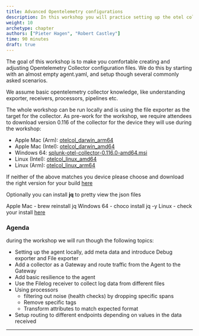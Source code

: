 ```yaml
---
title: Advanced Opentelemetry configurations
description: In this workshop you will practice setting up the otel collector configuration from scratch and go though several  advanced configuration scenarios's
weight: 10
archetype: chapter
authors: ["Pieter Hagen", "Robert Castley"]
time: 90 minutes
draft: true
---
```


The goal of this workshop is to make you  comfortable creating and adjusting Opentelemetry Collector configuration files. We do this by starting with an almost empty agent.yaml, and setup though several commonly asked scenarios.

We assume basic opentelemetry collector knowledge, like understanding exporter, receivers, processors, pipelines etc. 

The whole workshop can be run locally and is using the file exporter as the target for the collector. As pre-work for the workshop, we require  attendees to download version 0.116 of the collector for the device they will use during the workshop: 

* Apple Mac (Arm):    [otelcol_darwin_arm64](https://github.com/signalfx/splunk-otel-collector/releases/download/v0.116.0/otelcol_darwin_arm64)
* Apple Mac (Intel):  [otelcol_darwin_amd64](https://github.com/signalfx/splunk-otel-collector/releases/download/v0.115.0/otelcol_darwin_amd64)
* Windows 64:         [splunk-otel-collector-0.116.0-amd64.msi](https://github.com/signalfx/splunk-otel-collector/releases/download/v0.116.0/splunk-otel-collector-0.116.0-amd64.msi)
* Linux (Intel):      [otelcol_linux_amd64](https://github.com/signalfx/splunk-otel-collector/releases/download/v0.116.0/otelcol_linux_amd64)
* Linux (Arm):        [otelcol_linux_arm64](https://github.com/signalfx/splunk-otel-collector/releases/download/v0.116.0/otelcol_linux_arm64)

If neither of the above matches you device please choose and download the right version for your build [here](https://github.com/signalfx/splunk-otel-collector/releases/tag/v0.116.0)

Optionally you can install **jq** to pretty view the json files

Apple Mac   - brew reinstall jq
Windows 64  - choco install  jq -y
Linux       - check your install [here](https://jqlang.github.io/jq/download/)

### Agenda

during the workshop we will run though the following topics:

* Setting up the agent locally, add meta data and introduce Debug exporter and File exporter
* Add a collector as a Gateway and route traffic from the Agent to the Gateway
* Add basic resilience to the agent
* Use the Filelog receiver to collect log data from different files
* Using processors
  * filtering out noise (health checks) by dropping specific spans
  * Remove specific tags
  * Transform attributes to match expected format
* Setup routing to different endpoints depending on values in the data received

---

<!-- {{% children containerstyle="ul" depth="1" description="true" %}} -->
